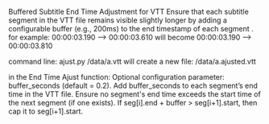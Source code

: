 


Buffered Subtitle End Time Adjustment for VTT 
Ensure that each subtitle segment in the VTT file remains visible slightly longer by adding a configurable buffer (e.g., 200ms) to the end timestamp of each segment .
for example:
00:00:03.190 --> 00:00:03.610 will become 00:00:03.190 --> 00:00:03.810

command line: 
ajust.py /data/a.vtt 
will create a new file: /data/a.ajusted.vtt

in the End Time Ajust  function:
Optional configuration parameter: buffer_seconds (default = 0.2).
Add buffer_seconds to each segment’s end time in the VTT file.
Ensure no segment's end time exceeds the start time of the next segment (if one exists).
If seg[i].end + buffer > seg[i+1].start, then cap it to seg[i+1].start.